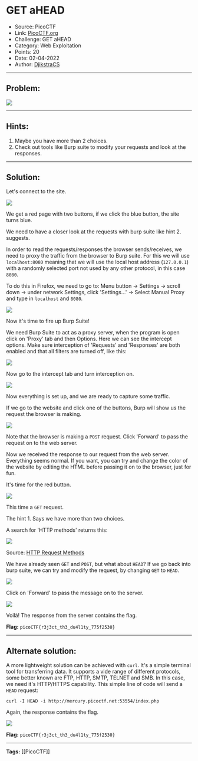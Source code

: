 # GET aHEAD
* Source: PicoCTF
* Link: [PicoCTF.org](https://picoctf.org/)
* Challenge: GET aHEAD
* Category: Web Exploitation
* Points: 20
* Date: 02-04-2022
* Author: [DjikstraCS](https://github.com/DjikstraCS)

---
## Problem:
![](./attachments/Pasted%20image%2020220331010808.png)

---
## Hints:
1. Maybe you have more than 2 choices.
2. Check out tools like Burp suite to modify your requests and look at the responses.

---
## Solution:
Let's connect to the site.

![](./attachments/Pasted%20image%2020220402180116.png)

We get a red page with two buttons, if we click the blue button, the site turns blue.

We need to have a closer look at the requests with burp suite like hint 2. suggests.

In order to read the requests/responses the browser sends/receives, we need to proxy the traffic from the browser to Burp suite. For this we will use `localhost:8080` meaning that we will use the local host address (`127.0.0.1`) with a randomly selected port not used by any other protocol, in this case `8080`.

To do this in Firefox, we need to go to: 
Menu button -> Settings -> scroll down -> under network Settings, click 'Settings...' -> Select Manual Proxy and type in `localhost` and `8080`.

![](./attachments/Pasted%20image%2020220402181944.png)

Now it's time to fire up Burp Suite!

We need Burp Suite to act as a proxy server, when the program is open click on 'Proxy' tab and then Options.
Here we can see the intercept options. Make sure interception of 'Requests' and 'Responses' are both enabled and that all filters are turned off, like this:

![](./attachments/Pasted%20image%2020220402182211.png)

Now go to the intercept tab and turn interception on.

![](./attachments/Pasted%20image%2020220402184509.png)

Now everything is set up, and we are ready to capture some traffic.

If we go to the website and click one of the buttons, Burp will show us the request the browser is making.

![](./attachments/Pasted%20image%2020220402184700.png)

Note that the browser is making a `POST` request. Click 'Forward' to pass the request on to the web server.

Now we received the response to our request from the web server. Everything seems normal. If you want, you can try and change the color of the website by editing the HTML before passing it on to the browser, just for fun.

It's time for the red button.

![](./attachments/Pasted%20image%2020220402185324.png)

This time a `GET` request.

The hint 1. Says we have more than two choices. 

A search for 'HTTP methods' returns this:

![](./attachments/Pasted%20image%2020220402185754.png)

Source: [HTTP Request Methods](https://developer.mozilla.org/en-US/docs/Web/HTTP/Methods)

We have already seen `GET` and `POST`, but what about `HEAD`? If we go back into burp suite, we can try and modify the request, by changing `GET` to `HEAD`.

![](./attachments/Pasted%20image%2020220402190256.png)

Click on 'Forward' to pass the message on to the server.

![](./attachments/Pasted%20image%2020220402190731.png)

Voilà! The response from the server contains the flag.


**Flag:** `picoCTF{r3j3ct_th3_du4l1ty_775f2530}`

---
## Alternate solution:
A more lightweight solution can be achieved with `curl`. It's a simple terminal tool for transferring data. It supports a vide range of different protocols, some better known are FTP, HTTP, SMTP, TELNET and SMB. In this case, we need it's HTTP/HTTPS capability. This simple line of code will send a `HEAD` request:

`curl -I HEAD -i http://mercury.picoctf.net:53554/index.php`

Again, the response contains the flag.

![](./attachments/Pasted%20image%2020220402192406.png)

**Flag:** `picoCTF{r3j3ct_th3_du4l1ty_775f2530}`

---
**Tags:** [[PicoCTF]]